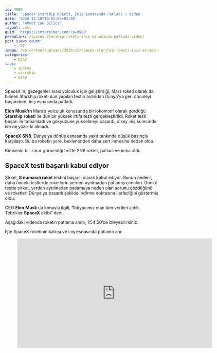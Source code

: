 ```yaml
---
id: 9980
title: 'SpaceX Starship Roketi, İniş Esnasında Patladı | Video'
date: '2020-12-10T10:53:03+03:00'
author: 'Ahmet Can Bilici'
layout: post
guid: 'https://intersiber.com/?p=9980'
permalink: /spacex-starship-roketi-inis-esnasinda-patladi-video/
post_views_count:
    - '27'
image: /wp-content/uploads/2020/12/spacex-starship-roketi-inis-esnasinda-patladi-video.png
categories:
    - Uzay
tags:
    - spacex
    - starship
    - uzay
---
```


SpaceX’in, gezegenler arası yolculuk için geliştirdiği, Mars roketi olarak da bilinen Starship roketi dün yapılan testin ardından Dünya’ya geri dönmeyi başarırken, iniş esnasında patladı.

**Elon** **Musk’ın** Mars’a yolculuk konusunda bir lokomotif olarak gördüğü **Starship** **roketi** ile dün bir yüksek irtifa testi gerçekleştirildi. Roket testi başarı ile tamamladı ve gökyüzüne yükselmeyi başardı, dikey iniş sürecinde ise ne yazık ki olmadı.

**SpaceX** **SN8**, Dünya’ya dönüş esnasında yakıt tankında düşük basınçla karşılaştı. Bu da roketin yere, beklenenden daha sert inmesine neden oldu.

Kimsenin bir zarar görmediği testte SN8 roketi, patladı ve imha oldu.

## SpaceX testi başarılı kabul ediyor

Şirket, **8 numaralı roket** testini başarılı olarak kabul ediyor. Bunun nedeni, daha önceki testlerde roketlerin yerden ayrılmadan patlamış olmaları. Dünkü testte şirket, yerden ayrılmadan patlamaya neden olan sorunu çözdüğünü ve roketleri Dünya’ya başarılı şekilde indirme noktasına ilerlediğini göstermiş oldu.

CEO **Elon** **Musk** da konuyla ilgili, “İhtiyacımız olan tüm verileri aldık. Tebrikler **SpaceX** ekibi” dedi.

Aşağıdaki videoda roketin patlama anını, 1:54:50’de izleyebilirsiniz.

İşte SpaceX roketinin kalkışı ve iniş esnasında patlama anı:

<figure class="wp-block-embed-youtube wp-block-embed is-type-video is-provider-youtube wp-embed-aspect-16-9 wp-has-aspect-ratio"><div class="wp-block-embed__wrapper"><span class="embed-youtube" style="text-align:center; display: block;"><iframe allowfullscreen="true" class="youtube-player" height="360" src="https://www.youtube.com/embed/ap-BkkrRg-o?version=3&rel=1&fs=1&autohide=2&showsearch=0&showinfo=1&iv_load_policy=1&wmode=transparent" style="border:0;" width="640"></iframe></span></div></figure>